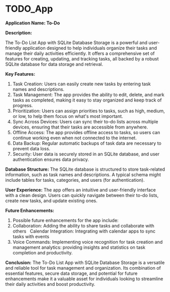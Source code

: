 # TODO_App

**Application Name: To-Do**

**Description:**

The To-Do List App with SQLite Database Storage is a powerful and user-friendly application designed to help individuals organize their tasks and manage their daily activities efficiently. It offers a comprehensive set of features for creating, updating, and tracking tasks, all backed by a robust SQLite database for data storage and retrieval.

**Key Features:**
  1. Task Creation: Users can easily create new tasks by entering task names and descriptions.
  2. Task Management: The app provides the ability to edit, delete, and mark tasks as completed, making it easy to stay organized and keep track of progress.
  3. Prioritization: Users can assign priorities to tasks, such as high, medium, or low, to help them focus on what's most important.
  4. Sync Across Devices: Users can sync their to-do lists across multiple devices, ensuring that their tasks are accessible from anywhere.
  5. Offline Access: The app provides offline access to tasks, so users can continue working even when not connected to the internet.
  6. Data Backup: Regular automatic backups of task data are necessary to prevent data loss.
  7. Security: User data is securely stored in an SQLite database, and user authentication ensures data privacy.

**Database Structure:**
The SQLite database is structured to store task-related information, such as task names and descriptions. A typical schema might include tables for tasks, categories, and users (for authentication).

**User Experience:**
The app offers an intuitive and user-friendly interface with a clean design. Users can quickly navigate between their to-do lists, create new tasks, and update existing ones.

**Future Enhancements:**
  1. Possible future enhancements for the app include:
  2. Collaboration: Adding the ability to share tasks and collaborate with others   Calendar Integration: Integrating with calendar apps to sync tasks with events   
  3. Voice Commands: Implementing voice recognition for task creation and management analytics: providing insights and statistics on task completion and productivity.

**Conclusion:**
The To-Do List App with SQLite Database Storage is a versatile and reliable tool for task management and organization. Its combination of essential features, secure data storage, and potential for future enhancements make it a valuable asset for individuals looking to streamline their daily activities and boost productivity.
